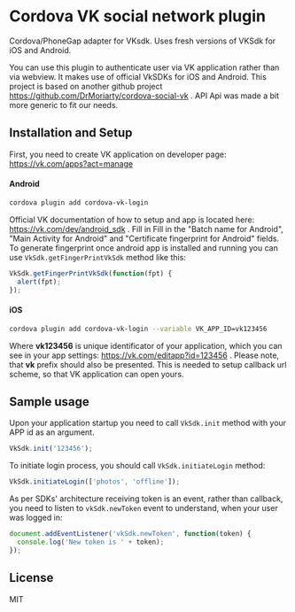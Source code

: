 # Cordova VK social network plugin
Cordova/PhoneGap adapter for VKsdk. Uses fresh versions of VKSdk for iOS and Android.

You can use this plugin to authenticate user via VK application rather than via webview. It makes use of official VkSDKs for iOS and Android. 
This project is based on another github project https://github.com/DrMoriarty/cordova-social-vk . API Api was made a bit more generic to fit our needs.

## Installation and Setup
First, you need to create VK application on developer page: https://vk.com/apps?act=manage

#### Android
```bash
cordova plugin add cordova-vk-login
```
Official VK documentation of how to setup and app is located here: https://vk.com/dev/android_sdk . Fill in Fill in the "Batch name for Android", "Main Activity for Android" and "Certificate fingerprint for Android" fields. 
To generate fingerprint once android app is installed and running you can use `VkSdk.getFingerPrintVkSdk` method like this:

```javascript
VkSdk.getFingerPrintVkSdk(function(fpt) { 
  alert(fpt); 
});
```

#### iOS
```bash
cordova plugin add cordova-vk-login --variable VK_APP_ID=vk123456
```
Where **vk123456** is unique identificator of your application, which you can see in your app settings: https://vk.com/editapp?id=123456 . Please note, that **vk** prefix should also be presented. This is needed to setup callback url scheme, so that VK application can open yours.

## Sample usage
Upon your application startup you need to call `VkSdk.init` method with your APP id as an argument.
```javascript
VkSdk.init('123456');
```
To initiate login process, you should call `VkSdk.initiateLogin` method:
```javascript
VkSdk.initiateLogin(['photos', 'offline']);
```

As per SDKs' architecture receiving token is an event, rather than callback, you need to listen to `vkSdk.newToken` event to understand, when your user was logged in:
```javascript
document.addEventListener('vkSdk.newToken', function(token) {
  console.log('New token is ' + token);
});
```

## License
MIT
